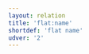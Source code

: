 ```yaml
---
layout: relation
title: 'flat:name'
shortdef: 'flat name'
udver: '2'
---
```

<!-- Interlanguage links updated Út zář 29 20:23:32 CEST 2020 -->

